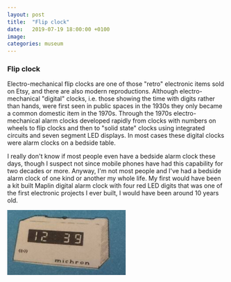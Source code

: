 ```yaml
---
layout: post
title:  "Flip clock"
date:   2019-07-19 18:00:00 +0100
image: 
categories: museum
---
```


### Flip clock

Electro-mechanical flip clocks are one of those "retro" electronic items sold on Etsy, and there are also modern reproductions. Although electro-mechanical "digital" clocks, i.e. those showing the time with digits rather than hands, were first seen in public spaces in the 1930s they only became a common domestic item in the 1970s. Through the 1970s electro-mechanical alarm clocks developed rapidly from clocks with numbers on wheels to flip clocks and then to "solid state" clocks using integrated circuits and seven segment LED displays. In most cases these digital clocks were alarm clocks on a bedside table.

I really don't know if most people even have a bedside alarm clock these days, though I suspect not since mobile phones have had this capability for two decades or more. Anyway, I'm not most people and I've had a bedside alarm clock of one kind or another my whole life.  My first would have been a kit built Maplin digital alarm clock with four red LED digits that was one of the first electronic projects I ever built, I would have been around 10 years old. 

<img src="images/michron.jpg" alt="Maplin Micron digital clock" style="height: 150px;"/>